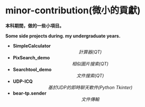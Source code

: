 # minor-contribution(微小的貢獻)

**本科期間，做的一些小項目。**</br>

**Some side projects during. my undergraduate years.**
- **SimpleCalculator**&nbsp; <center>*計算器(QT)*</center>
- **PixSearch_demo** &nbsp;    <center> *相似圖片搜索(QT)*</center>
- **Searchtool_demo**     <center>*文件搜索(QT)*</center>
- **UDP-ICQ**&nbsp; &nbsp; &nbsp;&nbsp;&nbsp;&nbsp; &nbsp;&nbsp;&nbsp; &nbsp; <center> *基於UDP的即時聊天軟件(Python Tkinter)*</center>
- **bear-tp.sender**&nbsp; &nbsp; &nbsp; <center>*文件傳輸*</center>
<br>
<br>

